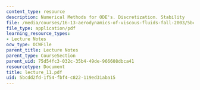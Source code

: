 ```yaml
---
content_type: resource
description: Numerical Methods for ODE's. Discretization. Stability
file: /media/courses/16-13-aerodynamics-of-viscous-fluids-fall-2003/5bcdd2fd1f54fbf4c822119ed31aba15_lecture_11.pdf
file_type: application/pdf
learning_resource_types:
- Lecture Notes
ocw_type: OCWFile
parent_title: Lecture Notes
parent_type: CourseSection
parent_uid: 75d54fc3-032c-35b4-49de-966608dbca41
resourcetype: Document
title: lecture_11.pdf
uid: 5bcdd2fd-1f54-fbf4-c822-119ed31aba15
---
```

